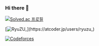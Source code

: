 ### Hi there 👋

[![Solved.ac
프로필](http://mazassumnida.wtf/api/v2/generate_badge?boj=dbrua1222)](https://solved.ac/dbrua1222)

[![RyuZU_](https://atcoder.junah.dev/v1/generate_badge?name=ryuzu_)](https://atcoder.jp/users/ryuzu_)

[![Codeforces](https://badges.joonhyung.xyz/codeforces/RyuZU.svg)](https://codeforces.com/profile/RyuZU)
